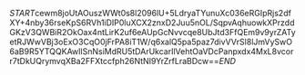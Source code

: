 $START$cewm8joUtAOuszWWt0s8l2096lU+5LdryaTYunuXc036eRGIpRjs2dfXY+4nby36rseKpS6RVh1iDIP0luXCX2znxD2Juu5nOL/SqpvAqhuowkXPrzddGKzV3QWBiR2OkOax4ntLirK2uf6eAUpGcNvvcqe8UbJtd3FfQEm9v9yrZATyetRJWwVBj3oExO3CqO0jFrPA8iT1W/q6xalQ5pa5paz7divVVrSl8lJmVySwO6aB9R5YTQQKAwIlSnNsiMdRU5tDArUkcarIlVehtOaVDcPanpxdx4MxL8vcorr7tDkUQrymvqXBa2FFXtccfph26NtNI9YrZrfLraBDcw==$END$